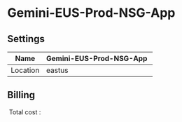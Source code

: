 # Gemini-EUS-Prod-NSG-App 

## Settings


| Name | Gemini-EUS-Prod-NSG-App  |
| --- | --- |
| Location | eastus  |

## Billing
 Total cost : 
